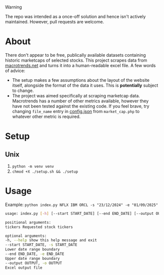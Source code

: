 > [!WARNING]
> The repo was intended as a once-off solution and hence isn't actively maintained. However, pull requests are welcome.

# About

There don't appear to be free, publically available datasets containing historic marketcaps of selected stocks. This project scrapes data from [macrotrends.net](https://www.macrotrends.net/) and turns it into a human-readable excel file. A few words of advice:

- The setup makes a few assumptions about the layout of the website itself, alongside the format of the data it uses. This is **potentially** subject to change.
- The project was aimed specifically at scraping marketcap data. Macrotrends has a number of other metrics available, however they have not been tested against the existing code. If you feel brave, try changing `file_name` entry in [config.json](config.json) from `market_cap.php` to whatever other metric is required.

# Setup

## Unix

1. `python -m venv venv`
2. `chmod +X ./setup.sh && ./setup`

# Usage

Example: `python index.py NFLX IBM ORCL -s "23/12/2024" -e "01/09/2025"`

```bash
usage: index.py [-h] [--start START_DATE] [--end END_DATE] [--output OUTPUT] tickers [tickers ...]

positional arguments:
tickers Requested stock tickers

optional arguments:
-h, --help show this help message and exit
--start START_DATE, -s START_DATE
Lower date range boundary
--end END_DATE, -e END_DATE
Upper date range boundary
--output OUTPUT, -o OUTPUT
Excel output file
```
